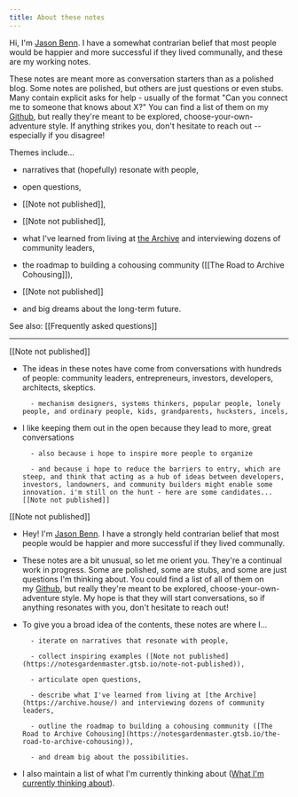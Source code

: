 ```yaml
---
title: About these notes
---
```


Hi, I'm [Jason Benn](https://jasonbenn.com). I have a somewhat contrarian belief that most people would be happier and more successful if they lived communally, and these are my working notes.

These notes are meant more as conversation starters than as a polished blog. Some notes are polished, but others are just questions or even stubs. Many contain explicit asks for help - usually of the format "Can you connect me to someone that knows about X?" You can find a list of them on my [Github](https://github.com/JasonBenn/notes-garden/tree/master/content), but really they're meant to be explored, choose-your-own-adventure style. If anything strikes you, don't hesitate to reach out -- especially if you disagree!

Themes include...

- narratives that (hopefully) resonate with people,

- open questions,

- [[Note not published]],

- [[Note not published]],

- what I've learned from living at [the Archive](https://archive.house) and interviewing dozens of community leaders,

- the roadmap to building a cohousing community ([[The Road to Archive Cohousing]]),

- [[Note not published]]

- and big dreams about the long-term future.

See also: [[Frequently asked questions]]

---

[[Note not published]]

- The ideas in these notes have come from conversations with hundreds of people: community leaders, entrepreneurs, investors, developers, architects, skeptics. 

        - mechanism designers, systems thinkers, popular people, lonely people, and ordinary people, kids, grandparents, hucksters, incels, 

- I like keeping them out in the open because they lead to more, great conversations

        - also because i hope to inspire more people to organize

        - and because i hope to reduce the barriers to entry, which are steep, and think that acting as a hub of ideas between developers, investors, landowners, and community builders might enable some innovation. i'm still on the hunt - here are some candidates... [[Note not published]]

[[Note not published]]

- Hey! I'm [Jason Benn](https://jasonbenn.com/). I have a strongly held contrarian belief that most people would be happier and more successful if they lived communally.

- These notes are a bit unusual, so let me orient you. They're a continual work in progress. Some are polished, some are stubs, and some are just questions I'm thinking about. You could find a list of all of them on my [Github](https://github.com/JasonBenn/notes-garden/tree/master/content), but really they're meant to be explored, choose-your-own-adventure style. My hope is that they will start conversations, so if anything resonates with you, don't hesitate to reach out!

- To give you a broad idea of the contents, these notes are where I...

        - iterate on narratives that resonate with people,

        - collect inspiring examples ([Note not published](https://notesgardenmaster.gtsb.io/note-not-published)),

        - articulate open questions,

        - describe what I've learned from living at [the Archive](https://archive.house/) and interviewing dozens of community leaders,

        - outline the roadmap to building a cohousing community ([The Road to Archive Cohousing](https://notesgardenmaster.gtsb.io/the-road-to-archive-cohousing)),

        - and dream big about the possibilities.

- I also maintain a list of what I'm currently thinking about ([What I'm currently thinking about](https://notesgardenmaster.gtsb.io/what-im-currently-thinking-about)).
